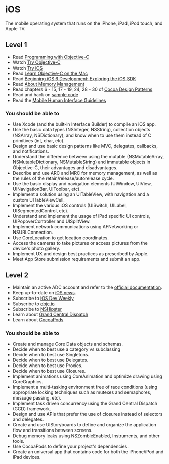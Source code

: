 # iOS

The mobile operating system that runs on the iPhone, iPad, iPod touch, and Apple TV.

## Level 1

* Read [Programming with Objective-C](http://developer.apple.com/library/mac/#documentation/Cocoa/Conceptual/ObjectiveC/Introduction/introObjectiveC.html)
* Watch [Try Objective-C](http://tryobjectivec.codeschool.com)
* Watch [Try iOS](http://www.codeschool.com/courses/try-ios)
* Read [Learn Objective-C on the Mac](http://amzn.to/learn-objective-c-mac)
* Read [Beginning iOS 6 Development: Exploring the iOS SDK](http://amzn.to/16DLdLy)
* Read [About Memory Management](https://developer.apple.com/library/mac/#documentation/Cocoa/Conceptual/MemoryMgmt/Articles/MemoryMgmt.html)
* Read chapters 6 - 15, 17 - 19, 24, 28 - 30 of [Cocoa Design Patterns](http://amzn.to/cocoa-design-patterns)
* Read and hack on [sample code](https://developer.apple.com/library/ios/navigation/#section=Resource%20Types&topic=Sample%20Code)
* Read the [Mobile Human Interface Guidelines](https://developer.apple.com/library/ios/documentation/UserExperience/Conceptual/MobileHIG/index.html)

### You should be able to

* Use Xcode (and the built-in Interface Builder) to compile an iOS app.
* Use the basic data types (NSInteger, NSString), collection objects (NSArray, NSDictionary), and know when to use them instead of C primitives (int, char, etc).
* Design and use basic design patterns like MVC, delegates, callbacks, and notifications.
* Understand the difference between using the mutable (NSMutableArray, NSMutableDictionary, NSMutableString) and immutable objects in Objective-C, their advantages and disadvantages.
* Describe and use ARC and MRC for memory management, as well as the rules of the retain/release/autorelease cycle.
* Use the basic display and navigation elements (UIWindow, UIView, UINavigationBar, UIToolbar, etc).
* Implement a solution using an UITableView, with navigation and a custom UITableViewCell.
* Implement the various iOS controls (UISwitch, UILabel, UISegmentedControl, etc).
* Understand and implement the usage of iPad specific UI controls, UIPopoverController and UISplitView.
* Implement network communications using AFNetworking or NSURLConnection.
* Use CoreLocation to get location coordinates.
* Access the cameras to take pictures or access pictures from the device's photo gallery.
* Implement UX and design best practices as prescribed by Apple.
* Meet App Store submission requirements and submit an app.

## Level 2

* Maintain an active ADC account and refer to the [official documentation](https://developer.apple.com).
* Keep up-to-date on [iOS news](http://developer.apple.com/library/ios/navigation/#section=Resource%20Types&topic=Release%20Notes).
* Subscribe to [iOS Dev Weekly](http://iosdevweekly.com)
* Subscribe to [objc.io](http://www.objc.io)
* Subscribe to [NSHipster](http://www.nshipster.com)
* Learn about [Grand Central Dispatch](http://developer.apple.com/library/ios/#documentation/Performance/Reference/GCD_libdispatch_Ref/Reference/reference.html)
* Learn about [CocoaPods](http://cocoapods.org)

### You should be able to

* Create and manage Core Data objects and schemas.
* Decide when to best use a category vs subclassing
* Decide when to best use Singletons.
* Decide when to best use Delegates.
* Decide when to best use Proxies.
* Decide when to best use Closures.
* Implement animations using CoreAnimation and optimize drawing using CoreGraphics.
* Implement a multi-tasking environment free of race conditions (using appropriate locking techniques such as mutexes and semaphores, message passing, etc).
* Implement task driven concurrency using the Grand Central Dispatch (GCD) framework.
* Design and use APIs that prefer the use of closures instead of selectors and delegates.
* Create and use UIStoryboards to define and organize the application flow and transitions between screens.
* Debug memory leaks using NSZombieEnabled, Instruments, and other tools.
* Use CocoaPods to define your project's dependencies.
* Create an universal app that contains code for both the iPhone/iPod and iPad devices.
